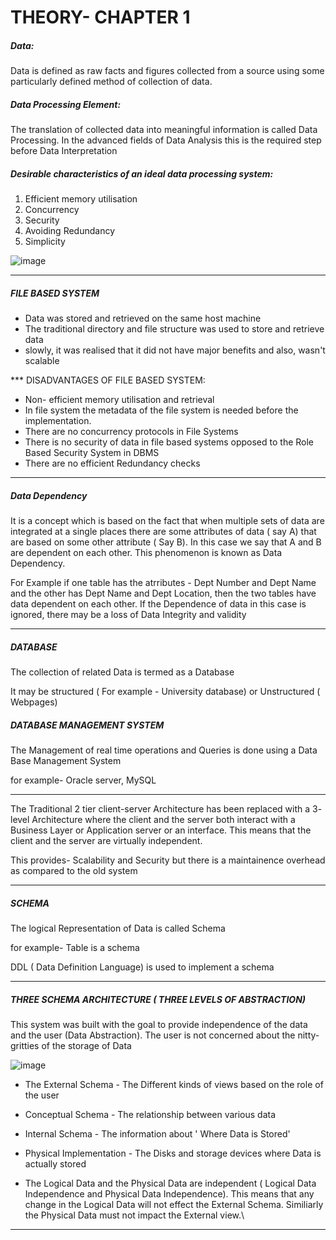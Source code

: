 # THEORY- CHAPTER 1 



##### Data:

Data is defined as raw facts and figures collected from a source using some particularly defined method of collection of data. 

##### Data Processing Element:

The translation of collected data into meaningful information is called Data Processing. In the advanced fields of Data Analysis this is the required step before Data Interpretation

##### Desirable characteristics of an ideal data processing system:

1. Efficient memory utilisation
2. Concurrency
3. Security
4. Avoiding Redundancy
5. Simplicity

![image](https://user-images.githubusercontent.com/80255503/161503166-3cd27898-2c82-4c37-975d-9b76e3d3aecb.png)

---------------

##### FILE BASED SYSTEM

+ Data was stored and retrieved on the same host machine
+ The traditional directory and file structure was used to store and retrieve data
+ slowly, it was realised that it did not have major benefits and also, wasn't scalable

*** DISADVANTAGES OF FILE BASED SYSTEM:

+ Non- efficient memory utilisation and retrieval
+ In file system the metadata of the file system is needed before the implementation.
+ There are no concurrency protocols in File Systems
+ There is no security of data in file based systems opposed to the Role Based Security System in DBMS
+ There are no efficient Redundancy checks

-----------------

##### Data Dependency

It is a concept which is based on the fact that when multiple sets of data are integrated at a single places there are some attributes of data ( say A) that are based on some other attribute ( Say B). In this case we say that A and B are dependent on each other. This phenomenon is known as Data Dependency.

For Example if one table has the atrributes - Dept Number and Dept Name and the other has Dept Name and Dept Location, then the two tables have data dependent on each other. If the Dependence of data in this case is ignored, there may be a loss of Data Integrity and validity

----------------

#####  DATABASE

The collection of related Data is termed as a Database

It may be structured ( For example - University database) or Unstructured ( Webpages)


##### DATABASE MANAGEMENT SYSTEM

The Management of real time operations and Queries is done using a Data Base Management System

for example- Oracle server, MySQL


-----------------

The Traditional 2 tier client-server Architecture has been replaced with a 3- level Architecture where the client and the server both interact with a Business Layer or Application server or an interface. This means that the client and the server are virtually independent.

This provides- Scalability and Security but there is a maintainence overhead as compared to the old system

----------------

##### SCHEMA

The logical Representation of Data is called Schema

for example- Table is a schema

DDL ( Data Definition Language) is used to implement a schema


------------------

##### THREE SCHEMA ARCHITECTURE ( THREE LEVELS OF ABSTRACTION) 

This system was built with the goal to provide independence of the data and the user (Data Abstraction). The user is not concerned about the nitty-gritties of the storage of Data

![image](https://user-images.githubusercontent.com/80255503/161506728-a242da95-ecc7-4d51-a5d9-978b063cb21f.png)

+ The External Schema - The Different kinds of views based on the role of the user
+ Conceptual Schema - The relationship between various data
+ Internal Schema - The information about ' Where Data is Stored'
+ Physical Implementation - The Disks and storage devices where Data is actually stored



+ The Logical Data and the Physical Data are independent ( Logical Data Independence and Physical Data Independence). This means that any change in the Logical Data will not effect the External Schema. Similiarly the Physical Data must not impact the External view.\


-------------------------
